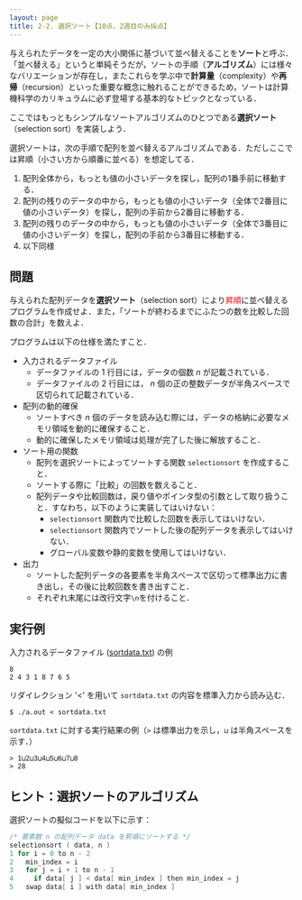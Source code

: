 ```yaml
---
layout: page
title: 2-2. 選択ソート【10点，2週目のみ採点】
---
```


与えられたデータを一定の大小関係に基づいて並べ替えることを**ソート**と呼ぶ．
「並べ替える」というと単純そうだが，ソートの手順（**アルゴリズム**）には様々なバリエーションが存在し，またこれらを学ぶ中で**計算量**（complexity）や**再帰**（recursion）といった重要な概念に触れることができるため，ソートは計算機科学のカリキュラムに必ず登場する基本的なトピックとなっている．

ここではもっともシンプルなソートアルゴリズムのひとつである**選択ソート**（selection sort）を実装しよう．

選択ソートは，次の手順で配列を並べ替えるアルゴリズムである．ただしここでは昇順（小さい方から順番に並べる）を想定してる．

1. 配列全体から，もっとも値の小さいデータを探し，配列の1番手前に移動する．
2. 配列の残りのデータの中から，もっとも値の小さいデータ（全体で2番目に値の小さいデータ）を探し，配列の手前から2番目に移動する．
3. 配列の残りのデータの中から，もっとも値の小さいデータ（全体で3番目に値の小さいデータ）を探し，配列の手前から3番目に移動する．
4. 以下同様

## 問題
与えられた配列データを**選択ソート**（selection sort）により<font color="red">昇順</font>に並べ替えるプログラムを作成せよ．また，「ソートが終わるまでにふたつの数を比較した回数の合計」を数えよ．

プログラムは以下の仕様を満たすこと．

- 入力されるデータファイル
    - データファイルの 1 行目には，データの個数 $n$ が記載されている．
    - データファイルの 2 行目には， $n$ 個の正の整数データが半角スペースで区切られて記載されている．
- 配列の動的確保
    - ソートすべき $n$ 個のデータを読み込む際には，データの格納に必要なメモリ領域を動的に確保すること．
    - 動的に確保したメモリ領域は処理が完了した後に解放すること．
- ソート用の関数
    - 配列を選択ソートによってソートする関数 `selectionsort` を作成すること．
    - ソートする際に「比較」の回数を数えること．
    - 配列データや比較回数は，戻り値やポインタ型の引数として取り扱うこと．すなわち，以下のように実装してはいけない：
        - `selectionsort` 関数内で比較した回数を表示してはいけない．
        - `selectionsort` 関数内でソートした後の配列データを表示してはいけない．
        - グローバル変数や静的変数を使用してはいけない．
- 出力
    - ソートした配列データの各要素を半角スペースで区切って標準出力に書き出し，その後に比較回数を書き出すこと．
    - それぞれ末尾には改行文字`\n`を付けること．

## 実行例
入力されるデータファイル ([sortdata.txt](./sortdata.txt)) の例

```
8
2 4 3 1 8 7 6 5
```

リダイレクション '<' を用いて `sortdata.txt` の内容を標準入力から読み込む．

```
$ ./a.out < sortdata.txt
```

`sortdata.txt` に対する実行結果の例（`>` は標準出力を示し，`⊔` は半角スペースを示す．）

```
> 1⊔2⊔3⊔4⊔5⊔6⊔7⊔8
> 28
```

## ヒント：選択ソートのアルゴリズム
選択ソートの擬似コードを以下に示す：

```c
/* 要素数 n の配列データ data を昇順にソートする */
selectionsort ( data, n )
1 for i = 0 to n - 2
2   min_index = i
3   for j = i + 1 to n - 1
4     if data[ j ] < data[ min_index ] then min_index = j
5   swap data[ i ] with data[ min_index ]
```
